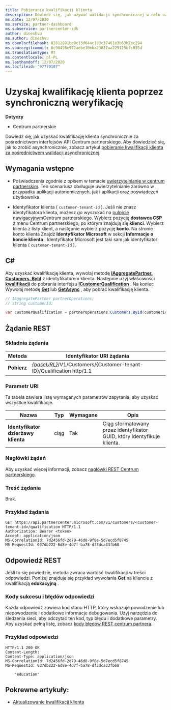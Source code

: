 ```yaml
---
title: Pobieranie kwalifikacji klienta
description: Dowiedz się, jak używać walidacji synchronicznej w celu uzyskania kwalifikacji klienta za pośrednictwem interfejsu API Centrum partnerskiego. Partnerzy mogą używać tego do weryfikowania klientów edukacyjnych.
ms.date: 12/07/2020
ms.service: partner-dashboard
ms.subservice: partnercenter-sdk
author: dineshvu
ms.author: dineshvu
ms.openlocfilehash: 82812091be9c13d64ac183c37461e3b63b2ec294
ms.sourcegitcommit: 0c98496e972aebe10eba23822aa229125bfc035d
ms.translationtype: MT
ms.contentlocale: pl-PL
ms.lasthandoff: 12/07/2020
ms.locfileid: "97770187"
---
```

# <a name="get-a-customers-qualification-via-synchronous-validation"></a>Uzyskaj kwalifikację klienta poprzez synchroniczną weryfikację

**Dotyczy**

- Centrum partnerskie

Dowiedz się, jak uzyskać kwalifikację klienta synchronicznie za pośrednictwem interfejsów API Centrum partnerskiego. Aby dowiedzieć się, jak to zrobić asynchronicznie, zobacz artykuł [pobieranie kwalifikacji klienta za pośrednictwem walidacji asynchronicznej](get-customer-qualification-asynchronous.md).

## <a name="prerequisites"></a>Wymagania wstępne

- Poświadczenia zgodnie z opisem w temacie [uwierzytelnianie w centrum partnerskim](partner-center-authentication.md). Ten scenariusz obsługuje uwierzytelnianie zarówno w przypadku aplikacji autonomicznych, jak i aplikacji oraz poświadczeń użytkownika.

- Identyfikator klienta ( `customer-tenant-id` ). Jeśli nie znasz identyfikatora klienta, możesz go wyszukać na [pulpicie nawigacyjnym](https://partner.microsoft.com/dashboard)Centrum partnerskiego. Wybierz pozycję **dostawca CSP** z menu Centrum partnerskiego, po którym znajdują się **klienci**. Wybierz klienta z listy klient, a następnie wybierz pozycję **konto**. Na stronie konto klienta Znajdź **Identyfikator Microsoft** w sekcji **Informacje o koncie klienta** . Identyfikator Microsoft jest taki sam jak identyfikator klienta ( `customer-tenant-id` ).

## <a name="c"></a>C\#

Aby uzyskać kwalifikację klienta, wywołaj metodę [**IAggregatePartner. Customers. ById**](/dotnet/api/microsoft.store.partnercenter.customers.icustomercollection.byid) z identyfikatorem klienta. Następnie użyj właściwości [**kwalifikacji**](/dotnet/api/microsoft.store.partnercenter.customers.icustomer.qualification) do pobrania interfejsu [**ICustomerQualification**](/dotnet/api/microsoft.store.partnercenter.qualification.icustomerqualification) . Na koniec Wywołaj metodę [**Get**](/dotnet/api/microsoft.store.partnercenter.subscriptions.isubscriptioncollection.get) lub [**GetAsync**](/dotnet/api/microsoft.store.partnercenter.subscriptions.isubscriptioncollection.getasync) , aby pobrać kwalifikację klienta.

``` csharp
// IAggregatePartner partnerOperations;
// string customerId;

var customerQualification = partnerOperations.Customers.ById(customerId).Qualification.Get();
```

## <a name="rest-request"></a>Żądanie REST

### <a name="request-syntax"></a>Składnia żądania

| Metoda  | Identyfikator URI żądania                                                                                          |
|---------|------------------------------------------------------------------------------------------------------|
| **Pobierz** | [*{baseURL}*](partner-center-rest-urls.md)/V1/Customers/{Customer-tenant-ID}/Qualification http/1.1 |

### <a name="uri-parameter"></a>Parametr URI

Ta tabela zawiera listę wymaganych parametrów zapytania, aby uzyskać wszystkie kwalifikacje.

| Nazwa               | Typ   | Wymagane | Opis                                           |
|--------------------|--------|----------|-------------------------------------------------------|
| **Identyfikator dzierżawy klienta** | ciąg | Tak      | Ciąg sformatowany przez identyfikator GUID, który identyfikuje klienta. |

### <a name="request-headers"></a>Nagłówki żądań

Aby uzyskać więcej informacji, zobacz [nagłówki REST Centrum partnerskiego](headers.md).

### <a name="request-body"></a>Treść żądania

Brak.

### <a name="request-example"></a>Przykład żądania

```http
GET https://api.partnercenter.microsoft.com/v1/customers/<customer-tenant-id>/qualification HTTP/1.1
Authorization: Bearer <token>
Accept: application/json
MS-CorrelationId: 7d2456fd-2d79-46d0-9f8e-5d7ecd5f8745
MS-RequestId: 037db222-6d8e-4d7f-ba78-df3dca33fb68
```

## <a name="rest-response"></a>Odpowiedź REST

Jeśli to się powiedzie, metoda zwraca wartość kwalifikacji w treści odpowiedzi.  Poniżej znajduje się przykład wywołania **Get** na kliencie z kwalifikacją **edukacyjną** .

### <a name="response-success-and-error-codes"></a>Kody sukcesu i błędów odpowiedzi

Każda odpowiedź zawiera kod stanu HTTP, który wskazuje powodzenie lub niepowodzenie i dodatkowe informacje debugowania. Użyj narzędzia do śledzenia sieci, aby odczytać ten kod, typ błędu i dodatkowe parametry. Aby uzyskać pełną listę, zobacz [kody błędów REST centrum partnera](error-codes.md).

### <a name="response-example"></a>Przykład odpowiedzi

```http
HTTP/1.1 200 OK
Content-Length:
Content-Type: application/json
MS-CorrelationId: 7d2456fd-2d79-46d0-9f8e-5d7ecd5f8745
MS-RequestId: 037db222-6d8e-4d7f-ba78-df3dca33fb68

    "education"

```

## <a name="related-articles"></a>Pokrewne artykuły:

- [Aktualizowanie kwalifikacji klienta](update-a-customer-s-qualification.md)
